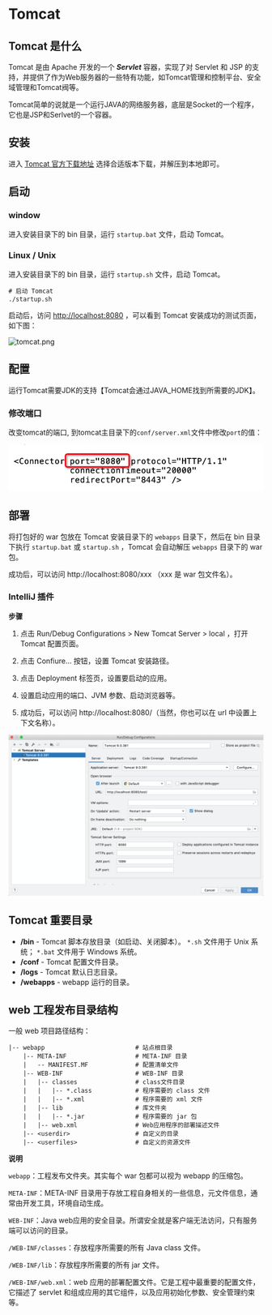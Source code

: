 # Tomcat



## Tomcat 是什么

Tomcat 是由 Apache 开发的一个 ***Servlet*** 容器，实现了对 Servlet 和 JSP 的支持，并提供了作为Web服务器的一些特有功能，如Tomcat管理和控制平台、安全域管理和Tomcat阀等。



Tomcat简单的说就是一个运行JAVA的网络服务器，底层是Socket的一个程序，它也是JSP和Serlvet的一个容器。



## 安装

进入 [Tomcat 官方下载地址](https://tomcat.apache.org/download-80.cgi) 选择合适版本下载，并解压到本地即可。



## 启动

### window

进入安装目录下的 bin 目录，运行 ```startup.bat``` 文件，启动 Tomcat。

### Linux / Unix

进入安装目录下的 bin 目录，运行 ```startup.sh``` 文件，启动 Tomcat。

```shell
# 启动 Tomcat
./startup.sh
```



启动后，访问 [http://localhost:8080](http://localhost:8080/) ，可以看到 Tomcat 安装成功的测试页面，如下图：

![tomcat.png](https://upload-images.jianshu.io/upload_images/3101171-5ab16f5602f633cd.png?imageMogr2/auto-orient/strip%7CimageView2/2/w/1240)



## 配置

运行Tomcat需要JDK的支持【Tomcat会通过JAVA_HOME找到所需要的JDK】。



### 修改端口

改变tomcat的端口, 到tomcat主目录下的```conf/server.xml```文件中修改```port```的值：

![image-20211009205749613](img/image-20211009205749613.png)



## 部署

将打包好的 war 包放在 Tomcat 安装目录下的 `webapps` 目录下，然后在 bin 目录下执行 `startup.bat` 或 `startup.sh` ，Tomcat 会自动解压 `webapps` 目录下的 war 包。

成功后，可以访问 http://localhost:8080/xxx （xxx 是 war 包文件名）。



### IntelliJ 插件



**步骤**

1. 点击 Run/Debug Configurations > New Tomcat Server > local ，打开 Tomcat 配置页面。

2. 点击 Confiure... 按钮，设置 Tomcat 安装路径。

3. 点击 Deployment 标签页，设置要启动的应用。

4. 设置启动应用的端口、JVM 参数、启动浏览器等。

5. 成功后，可以访问 http://localhost:8080/（当然，你也可以在 url 中设置上下文名称）。



![image-20211009210132068](img/image-20211009210132068.png)





## Tomcat 重要目录

- **/bin** - Tomcat 脚本存放目录（如启动、关闭脚本）。 `*.sh` 文件用于 Unix 系统； `*.bat` 文件用于 Windows 系统。
- **/conf** - Tomcat 配置文件目录。
- **/logs** - Tomcat 默认日志目录。
- **/webapps** - webapp 运行的目录。



## web 工程发布目录结构

一般 web 项目路径结构：

```
|-- webapp                         # 站点根目录
    |-- META-INF                   # META-INF 目录
    |   -- MANIFEST.MF             # 配置清单文件
    |-- WEB-INF                    # WEB-INF 目录
    |   |-- classes                # class文件目录
    |   |   |-- *.class            # 程序需要的 class 文件
    |   |   |-- *.xml              # 程序需要的 xml 文件
    |   |-- lib                    # 库文件夹
    |   |   |-- *.jar              # 程序需要的 jar 包
    |   |-- web.xml                # Web应用程序的部署描述文件
    |-- <userdir>                  # 自定义的目录
    |-- <userfiles>                # 自定义的资源文件
```



**说明**

`webapp`：工程发布文件夹。其实每个 war 包都可以视为 webapp 的压缩包。

`META-INF`：META-INF 目录用于存放工程自身相关的一些信息，元文件信息，通常由开发工具，环境自动生成。

`WEB-INF`：Java web应用的安全目录。所谓安全就是客户端无法访问，只有服务端可以访问的目录。

`/WEB-INF/classes`：存放程序所需要的所有 Java class 文件。

`/WEB-INF/lib`：存放程序所需要的所有 jar 文件。

`/WEB-INF/web.xml`：web 应用的部署配置文件。它是工程中最重要的配置文件，它描述了 servlet 和组成应用的其它组件，以及应用初始化参数、安全管理约束等。

